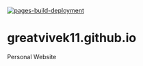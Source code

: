 [![pages-build-deployment](https://github.com/greatvivek11/greatvivek11.github.io/actions/workflows/pages/pages-build-deployment/badge.svg)](https://github.com/greatvivek11/greatvivek11.github.io/actions/workflows/pages/pages-build-deployment)
# greatvivek11.github.io
Personal Website
